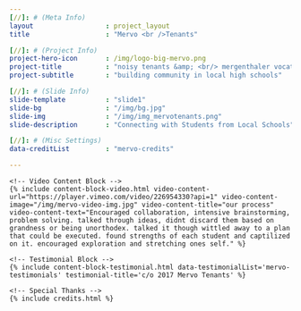 ```yaml
---
[//]: # (Meta Info)
layout 					: project_layout
title 					: "Mervo <br />Tenants"

[//]: # (Project Info)
project-hero-icon		: /img/logo-big-mervo.png
project-title 			: "noisy tenants &amp; <br/> mergenthaler vocational <br/> technical high school"
project-subtitle 		: "building community in local high schools"

[//]: # (Slide Info)
slide-template 			: "slide1"
slide-bg 				: "/img/bg.jpg"
slide-img 				: "/img/img_mervotenants.png"
slide-description 		: "Connecting with Students from Local Schools"

[//]: # (Misc Settings)
data-creditList 		: "mervo-credits"

---
```


<div class="template_wrapper">

	<!-- Video Content Block -->
	{% include content-block-video.html video-content-url="https://player.vimeo.com/video/226954330?api=1" video-content-image="/img/mervo-video-img.jpg" video-content-title="our process" video-content-text="Encouraged collaboration, intensive brainstorming, problem solving. talked through ideas, didnt discard them based on grandness or being unorthodex. talked it though wittled away to a plan that could be executed. found strengths of each student and captilized on it. encouraged exploration and stretching ones self." %}

	<!-- Testimonial Block -->
	{% include content-block-testimonial.html data-testimonialList='mervo-testimonials' testimonial-title='c/o 2017 Mervo Tenants' %}

	<!-- Special Thanks -->
	{% include credits.html %}	
</div>




